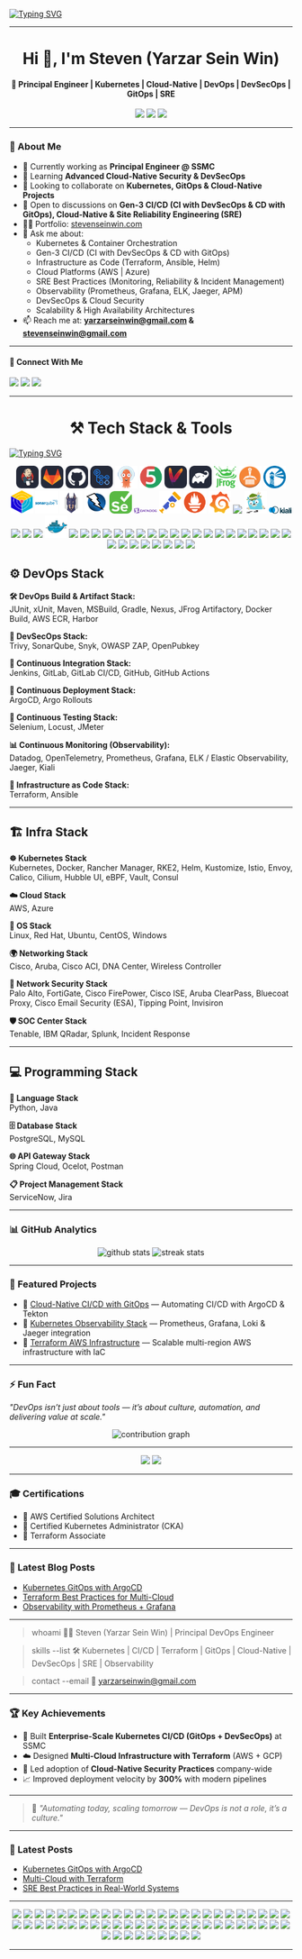 [![Typing SVG](https://readme-typing-svg.herokuapp.com?font=Fira+Code&size=28&duration=3000&pause=500&color=00F7A5&center=true&vCenter=true&width=1000&lines=Principal+CI/CD+Engineer;Kubernetes+%7C+Cloud-Native+%7C+SRE;Dev%2FOps+%7C+GitOps+%7C+DevSecOps;Scaling+Infrastructure+%7C+Automating+Everything)](https://git.io/typing-svg)


---

<h1 align="center">Hi 👋, I'm Steven (Yarzar Sein Win)</h1>
<h4 align="center">🚀 Principal Engineer | Kubernetes | Cloud-Native | DevOps | DevSecOps | GitOps | SRE</h4>

<p align="center">
  <img src="https://komarev.com/ghpvc/?username=yarzarseinwin&label=Profile%20views&color=0e75b6&style=for-the-badge" />
  <img src="https://img.shields.io/badge/Followers-246-blue?style=for-the-badge" />
  <img src="https://img.shields.io/github/stars/yarzarseinwin?style=for-the-badge&color=0e75b6" />
</p>

---

### 🌟 About Me  
- 🔭 Currently working as **Principal Engineer @ SSMC**  
- 🌱 Learning **Advanced Cloud-Native Security & DevSecOps**  
- 👯 Looking to collaborate on **Kubernetes, GitOps & Cloud-Native Projects**  
- 🤝 Open to discussions on **Gen-3 CI/CD (CI with DevSecOps & CD with GitOps), Cloud-Native & Site Reliability Engineering (SRE)**  
- 👨‍💻 Portfolio: [stevenseinwin.com](https://stevenseinwin.com)  
- 💬 Ask me about:  
  - Kubernetes & Container Orchestration  
  - Gen-3 CI/CD (CI with DevSecOps & CD with GitOps)  
  - Infrastructure as Code (Terraform, Ansible, Helm)  
  - Cloud Platforms (AWS | Azure)  
  - SRE Best Practices (Monitoring, Reliability & Incident Management)  
  - Observability (Prometheus, Grafana, ELK, Jaeger, APM)  
  - DevSecOps & Cloud Security  
  - Scalability & High Availability Architectures  
- 📫 Reach me at: **yarzarseinwin@gmail.com & stevenseinwin@gmail.com**  

---

#### 🤝 Connect With Me
<p align="left">
<a href="https://linkedin.com/in/yarzar-sein-win-steven-295219104" target="_blank"><img src="https://skillicons.dev/icons?i=linkedin" height="25"/></a>
<a href="https://github.com/yarzarseinwin" target="_blank"><img src="https://skillicons.dev/icons?i=github" height="25"/></a>
<a href="https://dev.to/yarzarseinwin" target="_blank"><img src="https://skillicons.dev/icons?i=devto" height="25"/></a>
</p>

---


<h1 align="center">⚒️ Tech Stack & Tools</h1>

[![Typing SVG](https://readme-typing-svg.herokuapp.com?font=Fira+Code&size=26&duration=3000&pause=600&color=00CFFF&center=true&vCenter=true&width=1200&lines=Jenkins+%7C+GitLab+CI%2FCD+%7C+GitHub+Actions+%7C+ArgoCD;GitHub+%7C+GitLab+%7C+JUnit+%7C+Maven+%7C+Gradle;Nexus+%7C+JFrog+Artifactory+%7C+AWS+ECR+%7C+Harbor;Trivy+%7C+SonarQube+%7C+Snyk+%7C+OWASP+ZAP+%7C+OpenPubKey;Selenium+%7C+Locust+%7C+JMeter;Datadog+%7C+OpenTelemetry)](https://git.io/typing-svg)

<p align="center">
  <img src="assets/icons/jenkins.svg" width="40"/>
  <img src="assets/icons/gitlab.svg" width="40"/>
  <img src="assets/icons/github.svg" width="40"/>
  <img src="assets/icons/github-actions.svg" width="40"/>
  <img src="assets/icons/argocd.svg" width="40"/>
  <img src="assets/icons/junit.svg" width="40"/>
  <img src="assets/icons/maven.svg" width="40"/>
  <img src="assets/icons/gradle.svg" width="40"/>
  <img src="assets/icons/jfrog.svg" width="40"/>
  <img src="assets/icons/amazon-ecr.svg" width="40"/>
  <img src="assets/icons/harbor.svg" width="40"/>
  <img src="assets/icons/trivy.svg" width="40"/>
  <img src="assets/icons/sonarqube.svg" width="40"/>
  <img src="assets/icons/snyk.svg" width="40"/>
  <img src="assets/icons/owasp-zap.svg" width="40"/>
  <img src="assets/icons/selenium.svg" width="40"/>
  <img src="assets/icons/datadog.svg" width="40"/>
  <img src="assets/icons/opentelemetry.svg" width="40"/>
  <img src="assets/icons/prometheus.svg" width="40"/>
  <img src="assets/icons/grafana.svg" width="40"/>
  <img src="assets/icons/elk.svg" width="40"/>
  <img src="assets/icons/jaeger.svg" width="40"/>
  <img src="assets/icons/kiali.svg" width="40"/>
  <img src="assets/icons/terraform.svg" width="40"/>
  <img src="assets/icons/ansible.svg" width="40"/>
  <img src="assets/icons/kubernetes.svg" width="40"/>
  <img src="assets/icons/docker.svg" width="40"/>
  <img src="assets/icons/rancher-manager.svg" width="40"/>
  <img src="assets/icons/rke2.svg" width="40"/>
  <img src="assets/icons/helm.svg" width="40"/>
  <img src="assets/icons/kustomize.svg" width="40"/>
  <img src="assets/icons/istio.svg" width="40"/>
  <img src="assets/icons/envoy.svg" width="40"/>
  <img src="assets/icons/calico.svg" width="40"/>
  <img src="assets/icons/cilium.svg" width="40"/>
  <img src="assets/icons/hubble-ui.svg" width="40"/>
  <img src="assets/icons/ebpf.svg" width="40"/>
  <img src="assets/icons/vault.svg" width="40"/>
  <img src="assets/icons/consul.svg" width="40"/>
  <img src="assets/icons/aws.svg" width="40"/>
  <img src="assets/icons/azure.svg" width="40"/>
  <img src="assets/icons/linux.svg" width="40"/>
  <img src="assets/icons/redhat.svg" width="40"/>
  <img src="assets/icons/ubuntu.svg" width="40"/>
  <img src="assets/icons/centos.svg" width="40"/>
  <img src="assets/icons/windows.svg" width="40"/>
  <img src="assets/icons/python.svg" width="40"/>
  <img src="assets/icons/java.svg" width="40"/>
  <img src="assets/icons/postgresql.svg" width="40"/>
  <img src="assets/icons/mysql.svg" width="40"/>
  <img src="assets/icons/spring-cloud.svg" width="40"/>
  <img src="assets/icons/ocelot.svg" width="40"/>
  <img src="assets/icons/postman.svg" width="40"/>
  <img src="assets/icons/servicenow.svg" width="40"/>
  <img src="assets/icons/jira.svg" width="40"/>
</p>



## ⚙️ DevOps Stack  

**🛠 DevOps Build & Artifact Stack:**  
JUnit, xUnit, Maven, MSBuild, Gradle, Nexus, JFrog Artifactory, Docker Build, AWS ECR, Harbor  

**🔐 DevSecOps Stack:**  
Trivy, SonarQube, Snyk, OWASP ZAP, OpenPubkey  

**🔄 Continuous Integration Stack:**  
Jenkins, GitLab, GitLab CI/CD, GitHub, GitHub Actions  

**🚀 Continuous Deployment Stack:**  
ArgoCD, Argo Rollouts  

**🧪 Continuous Testing Stack:**  
Selenium, Locust, JMeter  

**📊 Continuous Monitoring (Observability):**  
Datadog, OpenTelemetry, Prometheus, Grafana, ELK / Elastic Observability, Jaeger, Kiali  

**📜 Infrastructure as Code Stack:**  
Terraform, Ansible  

---

## 🏗️ Infra Stack  
**☸️ Kubernetes Stack**  
Kubernetes, Docker, Rancher Manager, RKE2, Helm, Kustomize, Istio, Envoy, Calico, Cilium, Hubble UI, eBPF, Vault, Consul  

**☁️ Cloud Stack**  
AWS, Azure  

**🐧 OS Stack**  
Linux, Red Hat, Ubuntu, CentOS, Windows  

**🌍 Networking Stack**  
Cisco, Aruba, Cisco ACI, DNA Center, Wireless Controller  

**🔐 Network Security Stack**  
Palo Alto, FortiGate, Cisco FirePower, Cisco ISE, Aruba ClearPass, Bluecoat Proxy, Cisco Email Security (ESA), Tipping Point, Invisiron  

**🛡️ SOC Center Stack**  
Tenable, IBM QRadar, Splunk, Incident Response  

---

## 💻 Programming Stack  

**📝 Language Stack**  
Python, Java  

**🗄️ Database Stack**  
PostgreSQL, MySQL  

**🌐 API Gateway Stack**  
Spring Cloud, Ocelot, Postman  

**📋 Project Management Stack**  
ServiceNow, Jira  

---



### 📊 GitHub Analytics
<p align="center">
  <img src="https://github-readme-stats.vercel.app/api?username=yarzarseinwin&show_icons=true&theme=radical" alt="github stats" height="160"/>
  <img src="https://github-readme-streak-stats.herokuapp.com/?user=yarzarseinwin&theme=radical" alt="streak stats" height="160"/>
</p>

---

### 🚀 Featured Projects  
- 🔹 [Cloud-Native CI/CD with GitOps](#) — Automating CI/CD with ArgoCD & Tekton  
- 🔹 [Kubernetes Observability Stack](#) — Prometheus, Grafana, Loki & Jaeger integration  
- 🔹 [Terraform AWS Infrastructure](#) — Scalable multi-region AWS infrastructure with IaC  

---

### ⚡ Fun Fact  
*"DevOps isn’t just about tools — it’s about culture, automation, and delivering value at scale."*  

<p align="center">
  <img src="https://github-readme-activity-graph.vercel.app/graph?username=yarzarseinwin&theme=react-dark&bg_color=0D1117&hide_border=true" alt="contribution graph" />
</p>

---


<p align="center">
  <img src="https://img.shields.io/github/followers/yarzarseinwin?style=for-the-badge" />
  <img src="https://img.shields.io/github/stars/yarzarseinwin?style=for-the-badge" />
</p>

---

### 🎓 Certifications
- 🏅 AWS Certified Solutions Architect  
- 🏅 Certified Kubernetes Administrator (CKA)  
- 🏅 Terraform Associate  

---

### 📝 Latest Blog Posts
<!-- BLOG-POST-LIST:START -->
- [Kubernetes GitOps with ArgoCD](#)
- [Terraform Best Practices for Multi-Cloud](#)
- [Observability with Prometheus + Grafana](#)
<!-- BLOG-POST-LIST:END -->


---


> whoami
👨‍💻 Steven (Yarzar Sein Win) | Principal DevOps Engineer  

> skills --list
🛠️ Kubernetes | CI/CD | Terraform | GitOps | Cloud-Native | DevSecOps | SRE | Observability  

> contact --email
📧 yarzarseinwin@gmail.com  

---

### 🏆 Key Achievements
- 🚀 Built **Enterprise-Scale Kubernetes CI/CD (GitOps + DevSecOps)** at SSMC  
- ☁️ Designed **Multi-Cloud Infrastructure with Terraform** (AWS + GCP)  
- 🔐 Led adoption of **Cloud-Native Security Practices** company-wide  
- 📈 Improved deployment velocity by **300%** with modern pipelines  


---


> 🧠 *"Automating today, scaling tomorrow — DevOps is not a role, it’s a culture."*

---

### 📝 Latest Posts
<!-- BLOG-POST-LIST:START -->
- [Kubernetes GitOps with ArgoCD](#)
- [Multi-Cloud with Terraform](#)
- [SRE Best Practices in Real-World Systems](#)
<!-- BLOG-POST-LIST:END -->

---


<p align="center">
  <!-- DevOps & CI/CD -->
  <img src="https://img.shields.io/badge/Jenkins-D24939?style=for-the-badge&logo=jenkins&logoColor=white" />
  <img src="https://img.shields.io/badge/GitLab-FC6D26?style=for-the-badge&logo=gitlab&logoColor=white" />
  <img src="https://img.shields.io/badge/GitHub-181717?style=for-the-badge&logo=github&logoColor=white" />
  <img src="https://img.shields.io/badge/GitHub_Actions-2088FF?style=for-the-badge&logo=githubactions&logoColor=white" />
  <img src="https://img.shields.io/badge/ArgoCD-FF4F00?style=for-the-badge&logo=argo&logoColor=white" />
  <img src="https://img.shields.io/badge/Argo_Rollouts-FF4F00?style=for-the-badge&logo=argo&logoColor=white" />
  
  <!-- Build & Artifact -->
  <img src="https://img.shields.io/badge/JUnit-25A162?style=for-the-badge&logo=java&logoColor=white" />
  <img src="https://img.shields.io/badge/xUnit-FF0000?style=for-the-badge&logo=xunit&logoColor=white" />
  <img src="https://img.shields.io/badge/Maven-C71A36?style=for-the-badge&logo=apachemaven&logoColor=white" />
  <img src="https://img.shields.io/badge/MSBuild-512BD4?style=for-the-badge&logo=visualstudio&logoColor=white" />
  <img src="https://img.shields.io/badge/Gradle-02303A?style=for-the-badge&logo=gradle&logoColor=white" />
  <img src="https://img.shields.io/badge/Nexus-000000?style=for-the-badge&logo=nexus&logoColor=white" />
  <img src="https://img.shields.io/badge/JFrog_Artifactory-FF6200?style=for-the-badge&logo=jfrog&logoColor=white" />
  <img src="https://img.shields.io/badge/Docker_Build-2496ED?style=for-the-badge&logo=docker&logoColor=white" />
  <img src="https://img.shields.io/badge/AWS_ECR-232F3E?style=for-the-badge&logo=amazonaws&logoColor=white" />
  <img src="https://img.shields.io/badge/Harbor-0C1C2B?style=for-the-badge&logo=harbor&logoColor=white" />

  <!-- DevSecOps -->
  <img src="https://img.shields.io/badge/Trivy-000000?style=for-the-badge&logo=trivy&logoColor=white" />
  <img src="https://img.shields.io/badge/SonarQube-4E9BCD?style=for-the-badge&logo=sonarqube&logoColor=white" />
  <img src="https://img.shields.io/badge/Snyk-6F43E5?style=for-the-badge&logo=snyk&logoColor=white" />
  <img src="https://img.shields.io/badge/OWASP_ZAP-FA5252?style=for-the-badge&logo=owasp&logoColor=white" />
  <img src="https://img.shields.io/badge/OpenPubkey-000000?style=for-the-badge&logo=openpgp&logoColor=white" />

  <!-- Testing -->
  <img src="https://img.shields.io/badge/Selenium-43B02A?style=for-the-badge&logo=selenium&logoColor=white" />
  <img src="https://img.shields.io/badge/Locust-00B6E3?style=for-the-badge&logo=locust&logoColor=white" />
  <img src="https://img.shields.io/badge/JMeter-D00000?style=for-the-badge&logo=jmeter&logoColor=white" />

  <!-- Monitoring / Observability -->
  <img src="https://img.shields.io/badge/Datadog-4300FF?style=for-the-badge&logo=datadog&logoColor=white" />
  <img src="https://img.shields.io/badge/OpenTelemetry-00BFB3?style=for-the-badge&logo=opentelemetry&logoColor=white" />
  <img src="https://img.shields.io/badge/Prometheus-E6522C?style=for-the-badge&logo=prometheus&logoColor=white" />
  <img src="https://img.shields.io/badge/Grafana-F46800?style=for-the-badge&logo=grafana&logoColor=white" />
  <img src="https://img.shields.io/badge/ELK-005571?style=for-the-badge&logo=elastic&logoColor=white" />
  <img src="https://img.shields.io/badge/Jaeger-F96A3C?style=for-the-badge&logo=jaeger&logoColor=white" />
  <img src="https://img.shields.io/badge/Kiali-3F9C35?style=for-the-badge&logo=kiali&logoColor=white" />

  <!-- Kubernetes / Cloud -->
  <img src="https://img.shields.io/badge/Kubernetes-326CE5?style=for-the-badge&logo=kubernetes&logoColor=white" />
  <img src="https://img.shields.io/badge/Docker-2496ED?style=for-the-badge&logo=docker&logoColor=white" />
  <img src="https://img.shields.io/badge/Rancher_Manager-0075C4?style=for-the-badge&logo=rancher&logoColor=white" />
  <img src="https://img.shields.io/badge/RKE2-000000?style=for-the-badge&logo=kubernetes&logoColor=white" />
  <img src="https://img.shields.io/badge/Helm-0F63AF?style=for-the-badge&logo=helm&logoColor=white" />
  <img src="https://img.shields.io/badge/Kustomize-007ACC?style=for-the-badge&logo=kustomize&logoColor=white" />
  <img src="https://img.shields.io/badge/Istio-FF6363?style=for-the-badge&logo=istio&logoColor=white" />
  <img src="https://img.shields.io/badge/Envoy-3B4E76?style=for-the-badge&logo=envoy&logoColor=white" />
  <img src="https://img.shields.io/badge/Calico-326CE5?style=for-the-badge&logo=calico&logoColor=white" />
  <img src="https://img.shields.io/badge/Cilium-2C9AB7?style=for-the-badge&logo=cilium&logoColor=white" />
  <img src="https://img.shields.io/badge/Hubble_UI-000000?style=for-the-badge&logo=hubble&logoColor=white" />
  <img src="https://img.shields.io/badge/eBPF-000000?style=for-the-badge&logo=ebpf&logoColor=white" />
  <img src="https://img.shields.io/badge/Vault-000000?style=for-the-badge&logo=vault&logoColor=white" />
  <img src="https://img.shields.io/badge/Consul-000000?style=for-the-badge&logo=consul&logoColor=white" />

  <!-- OS -->
  <img src="https://img.shields.io/badge/Linux-FCC624?style=for-the-badge&logo=linux&logoColor=white" />
  <img src="https://img.shields.io/badge/RedHat-EE0000?style=for-the-badge&logo=redhat&logoColor=white" />
  <img src="https://img.shields.io/badge/Ubuntu-E95420?style=for-the-badge&logo=ubuntu&logoColor=white" />
  <img src="https://img.shields.io/badge/CentOS-262577?style=for-the-badge&logo=centos&logoColor=white" />
  <img src="https://img.shields.io/badge/Windows-0078D6?style=for-the-badge&logo=windows&logoColor=white" />

  <!-- Programming & Database -->
  <img src="https://img.shields.io/badge/Python-3776AB?style=for-the-badge&logo=python&logoColor=white" />
  <img src="https://img.shields.io/badge/Java-007396?style=for-the-badge&logo=java&logoColor=white" />
  <img src="https://img.shields.io/badge/PostgreSQL-316192?style=for-the-badge&logo=postgresql&logoColor=white" />
  <img src="https://img.shields.io/badge/MySQL-4479A1?style=for-the-badge&logo=mysql&logoColor=white" />

  <!-- API & Project Management -->
  <img src="https://img.shields.io/badge/Spring_Cloud-6DB33F?style=for-the-badge&logo=spring&logoColor=white" />
  <img src="https://img.shields.io/badge/Ocelot-000000?style=for-the-badge&logo=ocelot&logoColor=white" />
  <img src="https://img.shields.io/badge/Postman-FF6C37?style=for-the-badge&logo=postman&logoColor=white" />
  <img src="https://img.shields.io/badge/ServiceNow-2E9AFE?style=for-the-badge&logo=servicenow&logoColor=white" />
  <img src="https://img.shields.io/badge/Jira-0052CC?style=for-the-badge&logo=jira&logoColor=white" />
</p>



---


